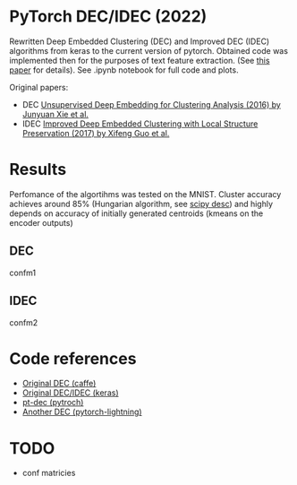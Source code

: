 # PyTorch DEC/IDEC (2022)
Rewritten Deep Embedded Clustering (DEC) and Improved DEC (IDEC) algorithms from keras to the current version of pytorch. Obtained code was implemented then for the purposes of text feature extraction. (See [this paper](https://journalofbigdata.springeropen.com/articles/10.1186/s40537-022-00564-9#:~:text=Based%20on%20the%20results%2C%20BERT,that%20positions%20similar%20texts%20closer.) for details). See .ipynb notebook for full code and plots.

Original papers: 
- DEC [Unsupervised Deep Embedding for Clustering Analysis (2016) by Junyuan Xie et al.](https://arxiv.org/abs/1511.06335) 
- IDEC [Improved Deep Embedded Clustering with Local Structure Preservation (2017) by Xifeng Guo et al.](https://www.researchgate.net/publication/317095655_Improved_Deep_Embedded_Clustering_with_Local_Structure_Preservation)

# Results
Perfomance of the algortihms was tested on the MNIST. Cluster accuracy achieves around 85% (Hungarian algorithm, see [scipy desc](https://docs.scipy.org/doc/scipy/reference/generated/scipy.optimize.linear_sum_assignment.html)) and highly depends on accuracy of initially generated centroids (kmeans on the encoder outputs)
## DEC
confm1

## IDEC
confm2

# Code references
- [Original DEC (caffe)](https://github.com/piiswrong/dec)
- [Original DEC/IDEC (keras)](https://github.com/XifengGuo/IDEC)
- [pt-dec (pytroch)](https://github.com/vlukiyanov/pt-dec) 
- [Another DEC (pytorch-lightning)](https://github.com/youngerous/dec-pytorch)

# TODO
* conf matricies

